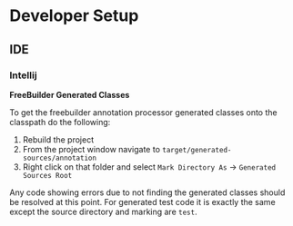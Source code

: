 # Developer Setup

## IDE

### Intellij

**FreeBuilder Generated Classes**

To get the freebuilder annotation processor generated classes onto the classpath do the following:

1. Rebuild the project
2. From the project window navigate to `target/generated-sources/annotation`
3. Right click on that folder and select `Mark Directory As` -> `Generated Sources Root`

Any code showing errors due to not finding the generated classes should be resolved at this point.
For generated test code it is exactly the same except the source directory and marking are `test`.
